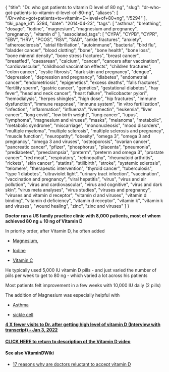 {
    "title": "Dr. who got patients to vitamin D level of 80 ng",
    "slug": "dr-who-got-patients-to-vitamin-d-level-of-80-ng",
    "aliases": [
        "/Dr+who+got+patients+to+vitamin+D+level+of+80+ng",
        "/5294"
    ],
    "tiki_page_id": 5294,
    "date": "2014-04-23",
    "tags": [
        "asthma",
        "breathing",
        "dosage",
        "iodine",
        "magnesium",
        "magnesium and pregnancy",
        "pregnancy",
        "vitamin d"
    ],
    "associated_tags": [
        "CYPA",
        "CYPB",
        "CYPR",
        "EBV",
        "HRV",
        "PCOS",
        "RSV",
        "SAD",
        "ankle fractures",
        "anxiety",
        "atherosclerosis",
        "atrial fibrillation",
        "autoimmune",
        "bacteria",
        "bird flu",
        "bladder cancer",
        "blood clotting",
        "bone",
        "bone health",
        "bone loss",
        "bone mineral density",
        "bone stress fractures",
        "breast cancer",
        "breastfed",
        "caesarean",
        "calcium",
        "cancer",
        "cancers after vaccination",
        "cardiovascular",
        "childhood vaccination effects",
        "children fractures",
        "colon cancer",
        "cystic fibrosis",
        "dark skin and pregnancy",
        "dengue",
        "depression",
        "depression and pregnancy",
        "diabetes",
        "endometrial cancer",
        "endometriosis",
        "epigenetics",
        "excess deaths",
        "falls fractures",
        "fertility sperm",
        "gastric cancer",
        "genetics",
        "gestational diabetes",
        "hay fever",
        "head and neck cancer",
        "heart failure",
        "helicobacter pylori",
        "hemodialysis",
        "herpes shingles",
        "high dose",
        "hip fractures",
        "immune dysfunction",
        "immune response",
        "immune system",
        "in vitro fertilization",
        "infection",
        "inflammation",
        "influenza",
        "ivermectin",
        "leukemia",
        "liver cancer",
        "long covid",
        "low birth weight",
        "lung cancer",
        "lupus",
        "lymphoma",
        "magnesium and viruses",
        "masks",
        "melanoma",
        "metabolic",
        "metabolic syndrome",
        "miscarriage",
        "mononucleosis",
        "mood disorders",
        "multiple myeloma",
        "multiple sclerosis",
        "multiple sclerosis and pregnancy",
        "muscle function",
        "neuropathy",
        "obesity",
        "omega 3",
        "omega 3 and pregnancy",
        "omega 3 and viruses",
        "osteoporosis",
        "ovarian cancer",
        "pancreatic cancer",
        "pfizer",
        "phosphorus",
        "placenta",
        "pneumonia",
        "prediabetes",
        "preeclampsia",
        "preterm",
        "preterm and omega 3",
        "prostate cancer",
        "red meat",
        "respiratory",
        "retinopathy",
        "rheumatoid arthritis",
        "rickets",
        "skin cancer",
        "statins",
        "stillbirth",
        "stroke",
        "systemic sclerosis",
        "telomere",
        "therapeutic intervention",
        "thyroid cancer",
        "tuberculosis",
        "type 1 diabetes",
        "ultraviolet light",
        "urinary tract infection",
        "vaccination",
        "vaccination and pregnancy",
        "viral hepatitis",
        "virus",
        "virus and air pollution",
        "virus and cardiovascular",
        "virus and cognitive",
        "virus and dark skin",
        "virus meta analyses",
        "virus studies",
        "viruses and pregnancy",
        "viruses and vitamin d receptor",
        "vitamin d and viruses",
        "vitamin d binding",
        "vitamin d deficiency",
        "vitamin d receptor",
        "vitamin k",
        "vitamin k and viruses",
        "wound healing",
        "zinc",
        "zinc and viruses"
    ]
}


**Doctor ran a US family practice clinic with 8,000 patients, most of whom achieved 80 ng ± 10 ng of Vitamin D** 

In priority order, after Vitamin D, he often added 

* [Magnesium](/tags/magnesium.html), 

* [Iodine](/tags/iodine.html)

* [Vitamin C](/posts/vitamin-c-is-important-for-the-common-cold-and-much-else) 

He typically used 5,000 IU vitamin D pills - and just varied the number of piils per week to get to 80 ng - which varied a lot across his patients

Most patients felt improvement in a few weeks with 10,000 IU daily (2 pills)

The addition of Magnesium was especially helpful with 

* [Asthma](/tags/asthma.html)

* [sickle cell](/posts/sickle-cell-and-low-vitamin-d-3-presentations)

 **[4 X fewer visits to Dr. after getting high level of vitamin D (Interview with transcript) - Jan 3, 2022](/tags/4-x-fewer-visits-to-dr-after-getting-high-level-of-vitamin-d-interview-with-transcript-jan-3-2022.html)** 

#### [CLICK HERE to return to description of the Vitamin D video](/posts/vitamin-d-details-after-viewing-the-video)

#### See also VitaminDWiki

* [17 reasons why are doctors reluctant to accept vitamin D](/tags/17-reasons-why-are-doctors-reluctant-to-accept-vitamin-d.html)